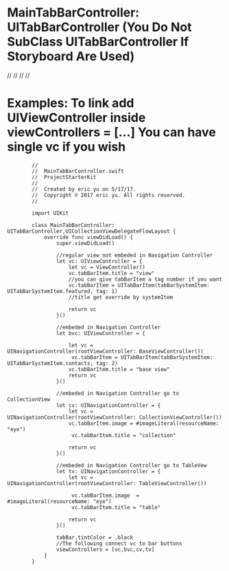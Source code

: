#  MainTabBarController: UITabBarController  (You Do Not SubClass UITabBarController If Storyboard Are Used)
//
//
//
//
#  Examples: To link add UIViewController inside viewControllers = [...]  You can have single vc if you wish

            //
            //  MainTabBarController.swift
            //  ProjectStarterKit
            //
            //  Created by eric yu on 5/17/17.
            //  Copyright © 2017 eric yu. All rights reserved.
            //

            import UIKit

            class MainTabBarController: UITabBarController,UICollectionViewDelegateFlowLayout {
                override func viewDidLoad() {
                    super.viewDidLoad()

                    //regular view not embeded in Navigation Controller
                    let vc: UIViewController = {
                        let vc = ViewController()
                        vc.tabBarItem.title = "view"
                        //you can give tabBarItem a tag number if you want
                        vc.tabBarItem = UITabBarItem(tabBarSystemItem: UITabBarSystemItem.featured, tag: 1)
                        //title get override by systemItem

                        return vc
                    }()

                    //embeded in Navigation Controller
                    let bvc: UIViewController = {

                        let vc = UINavigationController(rootViewController: BaseViewController())
                         vc.tabBarItem = UITabBarItem(tabBarSystemItem: UITabBarSystemItem.contacts, tag: 2)
                        vc.tabBarItem.title = "base view"
                        return vc
                    }()

                    //embeded in Navigation Controller go to CollectionView
                    let cv: UINavigationController = {
                        let vc = UINavigationController(rootViewController: CollectionViewController())
                        vc.tabBarItem.image = #imageLiteral(resourceName: "eye")
                         vc.tabBarItem.title = "collection"

                        return vc
                    }()

                    //embeded in Navigation Controller go to TableVew
                    let tv: UINavigationController = {
                        let vc = UINavigationController(rootViewController: TableViewController())

                         vc.tabBarItem.image  = #imageLiteral(resourceName: "eye")
                         vc.tabBarItem.title = "table"

                        return vc
                    }()

                    tabBar.tintColor = .black
                    //The following connect vc to bar buttons
                    viewControllers = [vc,bvc,cv,tv]
                }
            }
